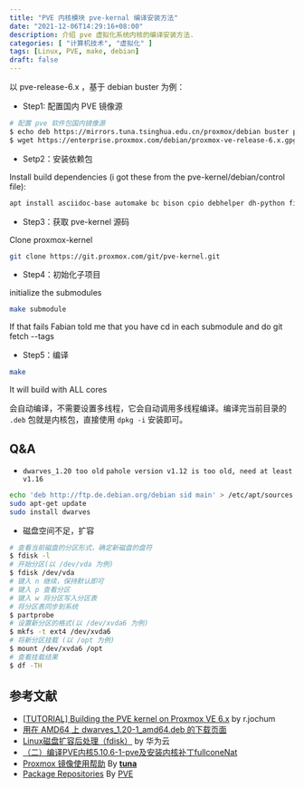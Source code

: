 ```yaml
---
title: "PVE 内核模块 pve-kernal 编译安装方法"
date: "2021-12-06T14:29:16+08:00"
description: 介绍 pve 虚拟化系统内核的编译安装方法.
categories: [ "计算机技术", "虚拟化" ]
tags: [Linux, PVE, make, debian]
draft: false
---
```


以 pve-release-6.x ，基于 debian buster 为例：

- Step1: 配置国内 PVE 镜像源

```bash
# 配置 pve 软件包国内镜像源
$ echo deb https://mirrors.tuna.tsinghua.edu.cn/proxmox/debian buster pve-no-subscription > /etc/apt/sources.list.d/pve-no-subscription.list
$ wget https://enterprise.proxmox.com/debian/proxmox-ve-release-6.x.gpg -O /etc/apt/trusted.gpg.d/proxmox-release-6.x.gpg
```

- Setp2：安装依赖包

Install build dependencies (i got these from the pve-kernel/debian/control file):

```bash
apt install asciidoc-base automake bc bison cpio debhelper dh-python file flex gcc git kmod libdw-dev libelf-dev libiberty-dev libnuma-dev libpve-common-perl libslang2-dev libssl-dev libtool lintian lz4 perl-modules python-minimal rsync sed sphinx-common tar xmlto zlib1g-dev
```

- Step3：获取 pve-kernel 源码

Clone proxmox-kernel

```bash
git clone https://git.proxmox.com/git/pve-kernel.git
```

- Step4：初始化子项目

initialize the submodules

```bash
make submodule
```

If that fails Fabian told me that you have cd in each submodule and do git fetch --tags

- Step5：编译

```bash
make
```

It will build with ALL cores

会自动编译，不需要设置多线程，它会自动调用多线程编译。编译完当前目录的 `.deb` 包就是内核包，直接使用 `dpkg -i` 安装即可。

## Q&A

- `dwarves_1.20 too old` `pahole version v1.12 is too old, need at least v1.16`

```bash
echo 'deb http://ftp.de.debian.org/debian sid main' > /etc/apt/sources.list
sudo apt-get update
sudo install dwarves
```

- 磁盘空间不足，扩容

```bash
# 查看当前磁盘的分区形式，确定新磁盘的盘符
$ fdisk -l
# 开始分区(以 /dev/vda 为例)
$ fdisk /dev/vda
# 键入 n 继续，保持默认即可
# 键入 p 查看分区
# 键入 w 将分区写入分区表
# 将分区表同步到系统
$ partprobe
# 设置新分区的格式(以 /dev/xvda6 为例)
$ mkfs -t ext4 /dev/xvda6
# 将新分区挂载 (以 /opt 为例)
$ mount /dev/xvda6 /opt
# 查看挂载结果
$ df -TH
```

## 参考文献

- [[TUTORIAL] Building the PVE kernel on Proxmox VE 6.x](https://forum.proxmox.com/threads/building-the-pve-kernel-on-proxmox-ve-6-x.76137/) by r.jochum
- [用在 AMD64 上 dwarves_1.20-1_amd64.deb 的下载页面](https://packages.debian.org/sid/amd64/dwarves/download)
- [Linux磁盘扩容后处理（fdisk）](https://support.huaweicloud.com/usermanual-dss/dss_01_2310.html) by 华为云
- [（二）编译PVE内核5.10.6-1-pve及安装内核补丁fullconeNat](https://blog.csdn.net/w946612410/article/details/113842949)
- [Proxmox 镜像使用帮助](https://mirrors.tuna.tsinghua.edu.cn/help/proxmox/) By **[tuna](https://mirrors.tuna.tsinghua.edu.cn/)**
- [Package Repositories](https://pve.proxmox.com/wiki/Package_Repositories) By [PVE](https://pve.proxmox.com/)